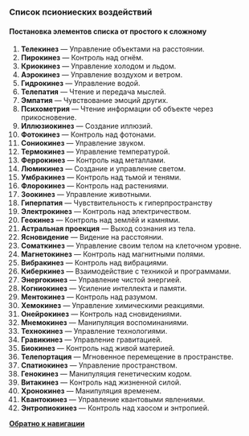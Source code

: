 ### **Список псиониеских воздействий**

#### Постановка элементов списка от простого к сложному

1. **Телекинез** — Управление объектами на расстоянии.
2. **Пирокинез** — Контроль над огнём.
3. **Криокинез** — Управление холодом и льдом.
4. **Аэрокинез** — Управление воздухом и ветром.
5. **Гидрокинез** — Управление водой.
6. **Телепатия** — Чтение и передача мыслей.
7. **Эмпатия** — Чувствование эмоций других.
8. **Психометрия** — Чтение информации об объекте через прикосновение.
9. **Иллюзиокинез** — Создание иллюзий.
10. **Фотокинез** — Контроль над фотонами.
11. **Сониокинез** — Управление звуком.
12. **Термокинез** — Управление температурой.
13. **Феррокинез** — Контроль над металлами.
14. **Люмикинез** — Создание и управление светом.
15. **Умбракинез** — Контроль над тьмой и тенями.
16. **Флорокинез** — Контроль над растениями.
17. **Зоокинез** — Управление животными.
18. **Гиперпатия** — Чувствительность к гиперпространству 
19. **Электрокинез** — Контроль над электричеством.
20. **Геокинез** — Контроль над землёй и камнями.  
21. **Астральная проекция** — Выход сознания из тела.  
22. **Ясновидение** — Видение на расстоянии.  
23. **Соматкинез** — Управление своим телом на клеточном уровне.  
24. **Магнетокинез** — Контроль над магнитными полями.  
25. **Вибракинез** — Контроль над вибрациями.  
26. **Киберкинез** — Взаимодействие с техникой и программами.  
27. **Энергокинез** — Управление чистой энергией.  
28. **Когниокинез** — Усиление интеллекта и памяти.  
29. **Ментокинез** — Контроль над разумом.  
30. **Хемокинез** — Управление химическими реакциями.  
31. **Онейрокинез** — Контроль над сновидениями.  
32. **Мнемокинез** — Манипуляция воспоминаниями.  
33. **Технокинез** — Управление технологиями.
34. **Гравикинез** — Управление гравитацией.  
35. **Биокинез** — Контроль над живой материей.  
36. **Телепортация** — Мгновенное перемещение в пространстве.  
37. **Спатиокинез** — Управление пространством.  
38. **Генокинез** — Манипуляция генетическим кодом.  
39. **Витакинез** — Контроль над жизненной силой.
40. **Хронокинез** — Манипуляция временем.  
41. **Квантокинез** — Управление квантовыми явлениями.  
42. **Энтропиокинез** — Контроль над хаосом и энтропией.

[**Обратно к навигации**](/Frontier_main/Psyonics/Psyonics-navigation.md)